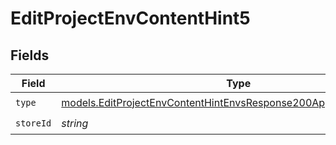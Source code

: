 # EditProjectEnvContentHint5


## Fields

| Field                                                                                                                                          | Type                                                                                                                                           | Required                                                                                                                                       | Description                                                                                                                                    |
| ---------------------------------------------------------------------------------------------------------------------------------------------- | ---------------------------------------------------------------------------------------------------------------------------------------------- | ---------------------------------------------------------------------------------------------------------------------------------------------- | ---------------------------------------------------------------------------------------------------------------------------------------------- |
| `type`                                                                                                                                         | [models.EditProjectEnvContentHintEnvsResponse200ApplicationJSONType](../models/editprojectenvcontenthintenvsresponse200applicationjsontype.md) | :heavy_check_mark:                                                                                                                             | N/A                                                                                                                                            |
| `storeId`                                                                                                                                      | *string*                                                                                                                                       | :heavy_check_mark:                                                                                                                             | N/A                                                                                                                                            |